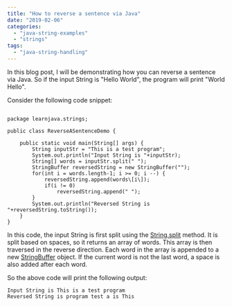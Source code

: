 ```yaml
---
title: "How to reverse a sentence via Java"
date: "2019-02-06"
categories: 
  - "java-string-examples"
  - "strings"
tags: 
  - "java-string-handling"
---
```


In this blog post, I will be demonstrating how you can reverse a sentence via Java. So if the input String is "Hello World", the program will print "World Hello".

Consider the following code snippet:

````

package learnjava.strings;

public class ReverseASentenceDemo {

    public static void main(String[] args) { 
        String inputStr = "This is a test program"; 
        System.out.println("Input String is "+inputStr); 
        String[] words = inputStr.split(" "); 
        StringBuffer reversedString = new StringBuffer(""); 
        for(int i = words.length-1; i >= 0; i --) { 
            reversedString.append(words\[i\]); 
            if(i != 0) 
                reversedString.append(" "); 
        } 
        System.out.println("Reversed String is "+reversedString.toString());
    }
}
````

In this code, the input String is first split using the [String.split](https://docs.oracle.com/javase/8/docs/api/java/lang/String.html#split-java.lang.String-) method. It is split based on spaces, so it returns an array of words. This array is then traversed in the reverse direction. Each word in the array is appended to a new [StringBuffer](https://docs.oracle.com/javase/8/docs/api/java/lang/StringBuffer.html) object. If the current word is not the last word, a space is also added after each word.

So the above code will print the following output:

```
Input String is This is a test program
Reversed String is program test a is This
```
